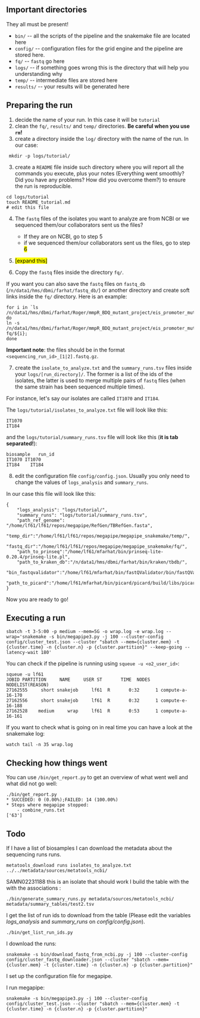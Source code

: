 ## Important directories

They all must be present!

- `bin/` -- all the scripts of the pipeline and the snakemake file are located here
- `config/` -- configuration files for the grid engine and the pipeline are stored here. 
- `fq/` -- `fastq` go here
- `logs/` -- if something goes wrong this is the directory that will help you understanding why
- `temp/` -- intermediate files are stored here
- `results/` -- your results will be generated here

## Preparing the run

1. decide the name of your run. In this case it will be `tutorial`
2. clean the `fq/`, `results/` and `temp/` directories. **Be careful when you use `rm`!**
3. create a directory inside the `log/` directory with the name of the run. In our case:

```
 mkdir -p logs/tutorial/
```

3. create a `README` file inside such directory where you will report all the commands you execute, plus your notes (Everything went smoothly? Did you have any problems? How did you overcome them?) to ensure the run is reproducible. 

```
cd logs/tutorial
touch README_tutorial.md
# edit this file
```

4. The `fastq` files of the isolates you want to analyze are from NCBI or we sequenced them/our collaborators sent us the files?
   - If they are on NCBI, go to step 5
   - if we sequenced them/our collaborators sent us the files, go to step <mark>6</mark>

5. <mark>[expand this]</mark>                                                                                  

6. Copy the `fastq` files inside the directory `fq/`. 

If you want you can also save the `fastq` files on `fastq_db` (`/n/data1/hms/dbmi/farhat/fastq_db/`) or another directory and create soft links inside the `fq/` directory. Here is an example:

```
for i in `ls /n/data1/hms/dbmi/farhat/Roger/mmpR_BDQ_mutant_project/eis_promoter_mutant_strains_from_Milan/`; 
do
ln -s /n/data1/hms/dbmi/farhat/Roger/mmpR_BDQ_mutant_project/eis_promoter_mutant_strains_from_Milan/${i} fq/${i};
done
```

**Important note**: the files should be in the format `<sequencing_run_id>_[1|2].fastq.gz`.

7. create the `isolate_to_analyze.txt` and the `summary_runs.tsv` files inside your `logs/[run_directory]/`. The former is a list of the ids of the isolates, the latter is used to merge multiple pairs of `fastq` files (when the same strain has been sequenced multiple times).

For instance, let's say our isolates are called `IT1070` and `IT184`. 

The `logs/tutorial/isolates_to_analyze.txt` file will look like this:

```
IT1070
IT184 
```

and the `logs/tutorial/summary_runs.tsv` file will look like this (**it is tab separated!**):

```
biosample	run_id                                                                       IT1070	IT1070                                                                             IT184	IT184 
```

8. edit the configuration file `config/config.json`. Usually you only need to change the values of `logs_analysis` and `summary_runs`.

In our case this file will look like this:

```
{
    "logs_analysis": "logs/tutorial/",
    "summary_runs": "logs/tutorial/summary_runs.tsv",
    "path_ref_genome": "/home/lf61/lf61/repos/megapipe/RefGen/TBRefGen.fasta",
    "temp_dir":"/home/lf61/lf61/repos/megapipe/megapipe_snakemake/temp/",
    "fastq_dir":"/home/lf61/lf61/repos/megapipe/megapipe_snakemake/fq/",
    "path_to_prinseq":"/home/lf61/mfarhat/bin/prinseq-lite-0.20.4/prinseq-lite.pl",
    "path_to_kraken_db":"/n/data1/hms/dbmi/farhat/bin/kraken/tbdb/",
    "bin_fastqvalidator":"/home/lf61/mfarhat/bin/fastQValidator/bin/fastQValidator",
    "path_to_picard":"/home/lf61/mfarhat/bin/picard/picard/build/libs/picard.jar"
}
```

Now you are ready to go!

## Executing a run

```
sbatch -t 3-5:00 -p medium --mem=5G -o wrap.log -e wrap.log --wrap='snakemake -s bin/megapipe3.py -j 100 --cluster-config config/cluster_test.json --cluster "sbatch --mem={cluster.mem} -t {cluster.time} -n {cluster.n} -p {cluster.partition}" --keep-going --latency-wait 180'
```

You can check if the pipeline is running using `squeue -u <o2_user_id>`:

```
squeue -u lf61
JOBID PARTITION     NAME     USER ST       TIME  NODES NODELIST(REASON)
27162555     short snakejob     lf61  R       0:32      1 compute-a-16-170
27162556     short snakejob     lf61  R       0:32      1 compute-e-16-188
27162528    medium     wrap     lf61  R       0:53      1 compute-a-16-161  
```

If you want to check what is going on in real time you can have a look at the snakemake log:

```
watch tail -n 35 wrap.log
```

## Checking how things went

You can use `/bin/get_report.py` to get an overview of what went well and what did not go well:
```
./bin/get_report.py
* SUCCEDED: 0 (0.00%);FAILED: 14 (100.00%)                                                * Steps where megapipe stopped:
    - combine_runs.txt
['63']                                                                         
```













## Todo



If I have a list of biosamples I can download the metadata about the sequencing runs runs. 

```
metatools_download runs isolates_to_analyze.txt ../../metadata/sources/metatools_ncbi/
```

SAMN02231188 this is an isolate that should work
I build the table with the with the associations <biosample> <run id>:

```
./bin/generate_summary_runs.py metadata/sources/metatools_ncbi/ metadata/summary_tables/test2.tsv
```

I get the list of run ids to download from the table (Please edit the variables _logs\_analysis_ and _summary_runs_ on _config/config.json_).

```
./bin/get_list_run_ids.py
```

I download the runs:

```
snakemake -s bin/download_fastq_from_ncbi.py -j 100 --cluster-config config/cluster_fastq_downloader.json --cluster "sbatch --mem={cluster.mem} -t {cluster.time} -n {cluster.n} -p {cluster.partition}" 
```

I set up the configuration file for megapipe. 

I run megapipe:

```
snakemake -s bin/megapipe3.py -j 100 --cluster-config config/cluster_test.json --cluster "sbatch --mem={cluster.mem} -t {cluster.time} -n {cluster.n} -p {cluster.partition}"
```

​	

## 